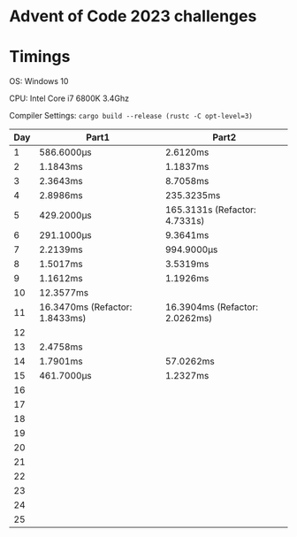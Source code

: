 # Advent of Code 2023 challenges

# Timings
OS: Windows 10

CPU: Intel Core i7 6800K 3.4Ghz

Compiler Settings: `cargo build --release (rustc -C opt-level=3)`

|Day|Part1|Part2|
|---|-----|-----|
|1|586.6000μs|2.6120ms|
|2|1.1843ms|1.1837ms|
|3|2.3643ms|8.7058ms|
|4|2.8986ms|235.3235ms|
|5|429.2000μs|165.3131s (Refactor: 4.7331s)|
|6|291.1000μs|9.3641ms|
|7|2.2139ms|994.9000μs|
|8|1.5017ms|3.5319ms
|9|1.1612ms|1.1926ms|
|10|12.3577ms||
|11|16.3470ms (Refactor: 1.8433ms)|16.3904ms (Refactor: 2.0262ms)|
|12|||
|13|2.4758ms||
|14|1.7901ms|57.0262ms|
|15|461.7000μs|1.2327ms|
|16|||
|17|||
|18|||
|19|||
|20|||
|21|||
|22|||
|23|||
|24|||
|25|||